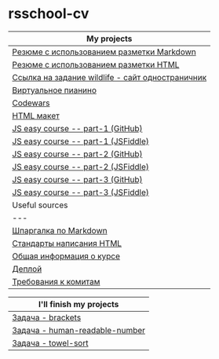  # rsschool-cv 
 
   My projects |
--- |
[Резюме с использованием разметки Markdown](https://vooodee.github.io/rsschool-cv/cv) |  ✓ 
[Резюме с использованием разметки HTML](https://vooodee.github.io/rsschool-cv/) | ✓ 
[Ссылка на задание wildlife - сайт одностраничник](https://rolling-scopes-school.github.io/vooodee-JSFE2021Q1/wildlife/) | ✓ 
[Виртуальное пианино](https://rolling-scopes-school.github.io/vooodee-JSFE2021Q1/virtual-piano/) | ✓ 
[Codewars](https://www.codewars.com/users/Vooodee/stats) | ✓ 
[HTML макет](https://vooodee.github.io/html_test/public_html/) | ✓ 
[JS easy course -- part-1 (GitHub)](https://vooodee.github.io/js-coure-easy/app.html) | ✓ 
[JS easy course -- part-1 (JSFiddle)](https://jsfiddle.net/wooodee/usnc6tyb/3/) | ✓ 
[JS easy course -- part-2 (GitHub)](https://vooodee.github.io/js-coure-easy/02/app.html) | ✓ 
[JS easy course -- part-2 (JSFiddle)](https://jsfiddle.net/wooodee/ogaxh064/1/) | ✓ 
[JS easy course -- part-3 (GitHub)](https://vooodee.github.io/js-coure-easy/03/app.html) | ✓ 
[JS easy course -- part-3 (JSFiddle)](https://jsfiddle.net/wooodee/0wf9qkub/) | ✓ 
  Useful sources |
--- |
[Шпаргалка по Markdown](http://bustep.ru/markdown/shpargalka-po-markdown.html) | ✓ 
[Стандарты написания HTML](https://codeguide.co/) | ✓ 
[Общая информация о курсе](https://docs.rs.school/#/js-fe-course) |  ✓ 
[Деплой](https://docs.rs.school/#/private-repository?id=Как-сделать-деплой-задания-из-приватного-репозитория-школы) |  ✓ 
[Требования к комитам](https://docs.rs.school/#/git-convention) | ✓ 

 I'll finish my  projects |
--- |
[Задача - brackets](https://github.com/Shastel/brackets) |
[Задача - human-readable-number](https://github.com/rolling-scopes-school/human-readable-number) | 
[Задача - towel-sort](https://github.com/Vooodee/towel-sort) | 
